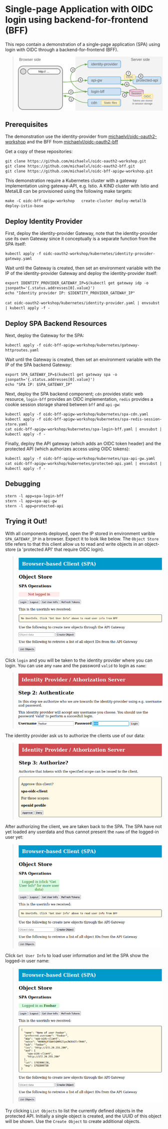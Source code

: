 # Single-page Application with OIDC login using backend-for-frontend (BFF)

This repo contain a demonstration of a single-page application (SPA)
using login with OIDC through a backend-for-frontend (BFF).

> ![Architecture](images/bff-overview.png)


## Prerequisites

The demonstration use the identity-provider from
[michaelvl/oidc-oauth2-workshop](https://github.com/michaelvl/oidc-oauth2-workshop.git)
and the BFF from
[michaelvl/oidc-oauth2-bff](https://github.com/michaelvl/oidc-oauth2-bff.git)

Get a copy of these repositories:

```
git clone https://github.com/michaelvl/oidc-oauth2-workshop.git
git clone https://github.com/michaelvl/oidc-oauth2-bff.git
git clone https://github.com/michaelvl/oidc-bff-apigw-workshop.git
```

This demonstration require a Kubernetes cluster with a gateway
implementation using gateway-API, e.g. Istio. A KIND cluster with
Istio and MetalLB can be provisioned using the following make targets:

```
make -C oidc-bff-apigw-workshop   create-cluster deploy-metallb deploy-istio-base
```

## Deploy Identity Provider

First, deploy the identity-provider Gateway, note that the
identity-provider use its own Gateway since it conceptually is a
separate function from the SPA itself:

```
kubectl apply -f oidc-oauth2-workshop/kubernetes/identity-provider-gateway.yaml
```

Wait until the Gateway is created, then set an environment variable
with the IP of the identity-provider Gateway and deploy the
identity-provider itself:

```
export IDENTITY_PROVIDER_GATEWAY_IP=$(kubectl get gateway idp -o jsonpath='{.status.addresses[0].value}')
echo "Identity provider IP: $IDENTITY_PROVIDER_GATEWAY_IP"

cat oidc-oauth2-workshop/kubernetes/identity-provider.yaml | envsubst | kubectl apply -f -
```

## Deploy SPA Backend Resources

Next, deploy the Gateway for the SPA:

```
kubectl apply -f oidc-bff-apigw-workshop/kubernetes/gateway-httproutes.yaml
```

Wait until the Gateway is created, then set an environment variable
with the IP of the SPA backend Gateway:

```
export SPA_GATEWAY_IP=$(kubectl get gateway spa -o jsonpath='{.status.addresses[0].value}')
echo "SPA IP: $SPA_GATEWAY_IP"
```

Next, deploy the SPA backend component; `cdn` provides static web
resource, `login-bff` provides an OIDC implementation, `redis`
provides a cookie session storage shared between `bff` and `api-gw`:

```
kubectl apply -f oidc-bff-apigw-workshop/kubernetes/spa-cdn.yaml
kubectl apply -f oidc-bff-apigw-workshop/kubernetes/spa-redis-session-store.yaml
cat oidc-bff-apigw-workshop/kubernetes/spa-login-bff.yaml | envsubst | kubectl apply -f -
```

Finally, deploy the API gateway (which adds an OIDC token header) and
the protected API (which authorizes access using OIDC tokens):

```
kubectl apply -f oidc-bff-apigw-workshop/kubernetes/spa-api-gw.yaml
cat oidc-bff-apigw-workshop/kubernetes/protected-api.yaml | envsubst | kubectl apply -f -
```

## Debugging

```
stern -l app=spa-login-bff
stern -l app=spa-api-gw
stern -l app=protected-api
```

## Trying it Out!

With all components deployed, open the IP stored in environment
varible `SPA_GATEWAY_IP` in a browser. Expect it to look like
below. The `Object Store` title refers to that this client allow us to
read and write objects in an object-store (a 'protected API' that
require OIDC login).

> ![Initial SPA page](images/spa-pre-login.png)

Click `login` and you will be taken to the identity provider where you
can login. You can use any `name` and the password `valid` to login as
`name`:

> ![Click login brings us to the identity provider](images/idp-login.png)

The identity provider ask us to authorize the clients use of our data:

> ![The identity provider ask us to authorize the clients use of our data](images/idp-authorize.png)

After authorizing the client, we are taken back to the SPA. The SPA
have not yet loaded any userdata and thus cannot present the `name` of
the logged-in user yet:

> ![Back to the SPA before loading userdata](images/spa-logged-in-initial.png)

Click `Get User Info` to load user information and let the SPA show
the logged-in user name:

> ![SPA with loaded userdata](images/spa-logged-in-with-userdata.png)

Try clicking `List Objects` to list the currently defined objects in
the protected API. Initially a single object is created, and the UUID
of this object will be shown. Use the `Create Object` to create
additional objects.
